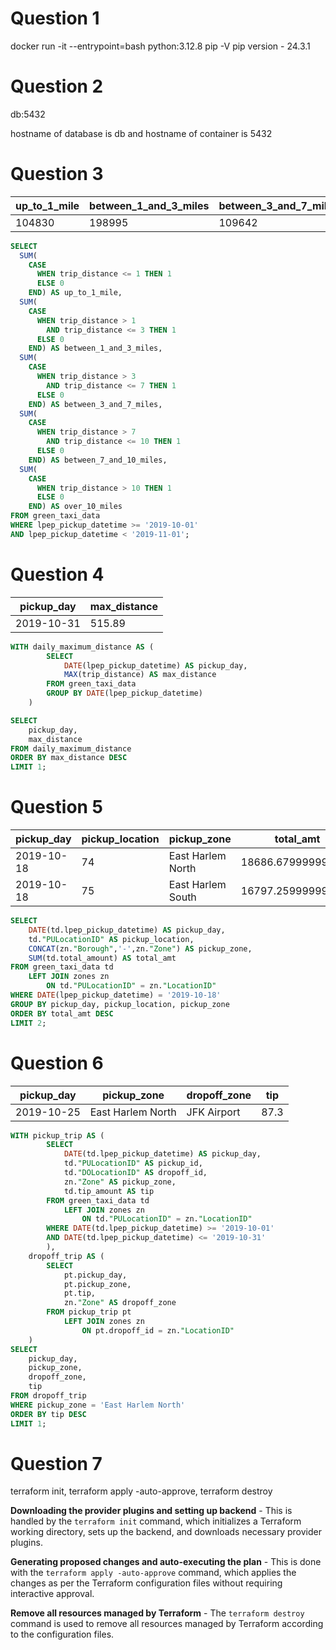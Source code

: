 # Question 1
docker run -it --entrypoint=bash python:3.12.8
pip -V
pip version - 24.3.1


# Question 2
db:5432

hostname of database is db and hostname of container is 5432


# Question 3
| up_to_1_mile | between_1_and_3_miles | between_3_and_7_miles | between_7_and_10_miles | over_10_miles |
|--------------|-----------------------|-----------------------|------------------------|---------------|
| 104830       | 198995                | 109642                | 27686                  | 35201         |

```SQL
SELECT
  SUM(
  	CASE 
	  WHEN trip_distance <= 1 THEN 1 
	  ELSE 0 
	END) AS up_to_1_mile,
  SUM(
  	CASE 
	  WHEN trip_distance > 1 
	  	AND trip_distance <= 3 THEN 1 
	  ELSE 0 
	END) AS between_1_and_3_miles,
  SUM(
  	CASE 
	  WHEN trip_distance > 3 
	  	AND trip_distance <= 7 THEN 1 
	  ELSE 0 
	END) AS between_3_and_7_miles,
  SUM(
  	CASE 
	  WHEN trip_distance > 7 
	  	AND trip_distance <= 10 THEN 1 
	  ELSE 0 
	END) AS between_7_and_10_miles,
  SUM(
  	CASE 
	  WHEN trip_distance > 10 THEN 1 
	  ELSE 0 
	END) AS over_10_miles
FROM green_taxi_data
WHERE lpep_pickup_datetime >= '2019-10-01' 
AND lpep_pickup_datetime < '2019-11-01';
```

# Question 4
| pickup_day  | max_distance |
|-------------|--------------|
| 2019-10-31  | 515.89       |

```SQL
WITH daily_maximum_distance AS (
	    SELECT
	        DATE(lpep_pickup_datetime) AS pickup_day,
	        MAX(trip_distance) AS max_distance
	    FROM green_taxi_data
	    GROUP BY DATE(lpep_pickup_datetime)
	)

SELECT 
    pickup_day,
    max_distance
FROM daily_maximum_distance
ORDER BY max_distance DESC
LIMIT 1;
```

# Question 5
| pickup_day  | pickup_location | pickup_zone       | total_amt             |
|-------------|-----------------|-------------------|-----------------------|
| 2019-10-18  | 74              | East Harlem North | 18686.67999999973     |
| 2019-10-18  | 75              | East Harlem South | 16797.259999999787    |


```SQL
SELECT
	DATE(td.lpep_pickup_datetime) AS pickup_day,
	td."PULocationID" AS pickup_location,
	CONCAT(zn."Borough",'-',zn."Zone") AS pickup_zone,
	SUM(td.total_amount) AS total_amt
FROM green_taxi_data td
	LEFT JOIN zones zn
		ON td."PULocationID" = zn."LocationID"
WHERE DATE(lpep_pickup_datetime) = '2019-10-18'
GROUP BY pickup_day, pickup_location, pickup_zone
ORDER BY total_amt DESC
LIMIT 2;
```

# Question 6
| pickup_day  | pickup_zone      | dropoff_zone | tip  |
|-------------|------------------|--------------|------|
| 2019-10-25  | East Harlem North | JFK Airport  | 87.3 |


```SQL
WITH pickup_trip AS (
		SELECT 
			DATE(td.lpep_pickup_datetime) AS pickup_day,
			td."PULocationID" AS pickup_id,
			td."DOLocationID" AS dropoff_id,
			zn."Zone" AS pickup_zone,
			td.tip_amount AS tip
		FROM green_taxi_data td
			LEFT JOIN zones zn
				ON td."PULocationID" = zn."LocationID"
		WHERE DATE(td.lpep_pickup_datetime) >= '2019-10-01'
		AND DATE(td.lpep_pickup_datetime) <= '2019-10-31'
		),
	dropoff_trip AS (
		SELECT
			pt.pickup_day,
			pt.pickup_zone,
			pt.tip,
			zn."Zone" AS dropoff_zone
		FROM pickup_trip pt
			LEFT JOIN zones zn
				ON pt.dropoff_id = zn."LocationID"
	)
SELECT 
	pickup_day,
	pickup_zone,
	dropoff_zone,
	tip 
FROM dropoff_trip
WHERE pickup_zone = 'East Harlem North'
ORDER BY tip DESC
LIMIT 1;
```

# Question 7
terraform init, terraform apply -auto-approve, terraform destroy

**Downloading the provider plugins and setting up backend** - This is handled by the `terraform init` command, which initializes a Terraform working directory, sets up the backend, and downloads necessary provider plugins.

**Generating proposed changes and auto-executing the plan** - This is done with the `terraform apply -auto-approve` command, which applies the changes as per the Terraform configuration files without requiring interactive approval.

**Remove all resources managed by Terraform** - The `terraform destroy` command is used to remove all resources managed by Terraform according to the configuration files.